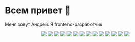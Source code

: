 <h1>Всем привет 🤞</h1>     
<div id="header-block" align="center">
       <p align="left">Меня зовут Андрей. Я frontend-разработчик</p>
</div>

<div id="signs-block" align="center">
       <img src="https://img.shields.io/badge/html5-%23E34F26.svg?style=for-the-badge&logo=html5&logoColor=white"/>
       <img src="https://img.shields.io/badge/css3-%231572B6.svg?style=for-the-badge&logo=css3&logoColor=white"/>
       <img src="https://img.shields.io/badge/SASS-hotpink.svg?style=for-the-badge&logo=SASS&logoColor=white"/>
       <img src="https://img.shields.io/badge/javascript-%23323330.svg?style=for-the-badge&logo=javascript&logoColor=%23F7DF1E"/>
       <img src="https://img.shields.io/badge/typescript-%23007ACC.svg?style=for-the-badge&logo=typescript&logoColor=white"/>
       <img src="https://img.shields.io/badge/webpack-%238DD6F9.svg?style=for-the-badge&logo=webpack&logoColor=black"/>  
       <img src="https://img.shields.io/badge/git-%23F05033.svg?style=for-the-badge&logo=git&logoColor=white"/>
       <img src="https://img.shields.io/badge/react-%2320232a.svg?style=for-the-badge&logo=react&logoColor=%2361DAFB"/>
       <img src="https://img.shields.io/badge/redux-%23593d88.svg?style=for-the-badge&logo=redux&logoColor=white"/>
       <img src="https://img.shields.io/badge/-jest-%23C21325?style=for-the-badge&logo=jest&logoColor=white"/>
       <img src="https://img.shields.io/badge/express.js-%23404d59.svg?style=for-the-badge&logo=express&logoColor=%2361DAFB"/>
       <img src="https://img.shields.io/badge/-cypress-%23E5E5E5?style=for-the-badge&logo=cypress&logoColor=058a5e"/>
       <img src="https://img.shields.io/badge/figma-%23F24E1E.svg?style=for-the-badge&logo=figma&logoColor=white"/>
       <img src="https://img.shields.io/badge/-Storybook-FF4785?style=for-the-badge&logo=storybook&logoColor=white"/>
</div>

<!--
**Andrey68Vyazovov/Andrey68Vyazovov** is a ✨ _special_ ✨ repository because its `README.md` (this file) appears on your GitHub profile.

Here are some ideas to get you started:

- 🔭 I’m currently working on ...
- 🌱 I’m currently learning ...
- 👯 I’m looking to collaborate on ...
- 🤔 I’m looking for help with ...
- 💬 Ask me about ...
- 📫 How to reach me: ...
- 😄 Pronouns: ...
- ⚡ Fun fact: ...
-->
